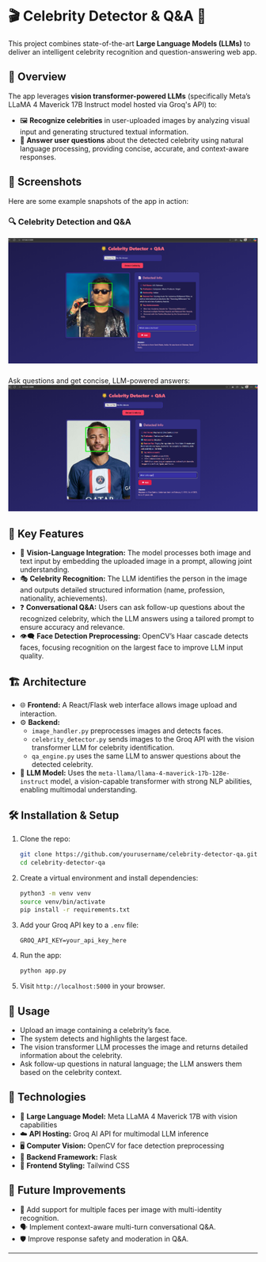 
# 🎬 Celebrity Detector & Q&A 🤖

This project combines state-of-the-art **Large Language Models (LLMs)** to deliver an intelligent celebrity recognition and question-answering web app.

## 🌟 Overview

The app leverages **vision transformer-powered LLMs** (specifically Meta’s LLaMA 4 Maverick 17B Instruct model hosted via Groq's API) to:

- 🖼️ **Recognize celebrities** in user-uploaded images by analyzing visual input and generating structured textual information.
- 💬 **Answer user questions** about the detected celebrity using natural language processing, providing concise, accurate, and context-aware responses.

## 📸 Screenshots

Here are some example snapshots of the app in action:

### 🔍 Celebrity Detection and Q&A

![Celebrity Detection Screenshot](images/ar.png)

### 
Ask questions and get concise, LLM-powered answers:
![Celebrity Q&A Screenshot](images/njr.png)



## 🚀 Key Features

- 🤝 **Vision-Language Integration:** The model processes both image and text input by embedding the uploaded image in a prompt, allowing joint understanding.
- 🎭 **Celebrity Recognition:** The LLM identifies the person in the image and outputs detailed structured information (name, profession, nationality, achievements).
- ❓ **Conversational Q&A:** Users can ask follow-up questions about the recognized celebrity, which the LLM answers using a tailored prompt to ensure accuracy and relevance.
- 👁️‍🗨️ **Face Detection Preprocessing:** OpenCV’s Haar cascade detects faces, focusing recognition on the largest face to improve LLM input quality.

## 🏗️ Architecture

- 🌐 **Frontend:** A React/Flask web interface allows image upload and interaction.
- ⚙️ **Backend:**
  - `image_handler.py` preprocesses images and detects faces.
  - `celebrity_detector.py` sends images to the Groq API with the vision transformer LLM for celebrity identification.
  - `qa_engine.py` uses the same LLM to answer questions about the detected celebrity.
- 🤖 **LLM Model:** Uses the `meta-llama/llama-4-maverick-17b-128e-instruct` model, a vision-capable transformer with strong NLP abilities, enabling multimodal understanding.

## 🛠️ Installation & Setup

1. Clone the repo:
   ```bash
   git clone https://github.com/yourusername/celebrity-detector-qa.git
   cd celebrity-detector-qa
   ```

2. Create a virtual environment and install dependencies:

   ```bash
   python3 -m venv venv
   source venv/bin/activate
   pip install -r requirements.txt
   ```
3. Add your Groq API key to a `.env` file:

   ```
   GROQ_API_KEY=your_api_key_here

   ```
4. Run the app:

   ```bash
   python app.py
   ```
5. Visit `http://localhost:5000` in your browser.

## 🎯 Usage

* Upload an image containing a celebrity’s face.
* The system detects and highlights the largest face.
* The vision transformer LLM processes the image and returns detailed information about the celebrity.
* Ask follow-up questions in natural language; the LLM answers them based on the celebrity context.

## 🔧 Technologies

* 🤖 **Large Language Model:** Meta LLaMA 4 Maverick 17B with vision capabilities
* ☁️ **API Hosting:** Groq AI API for multimodal LLM inference
* 🖥️ **Computer Vision:** OpenCV for face detection preprocessing
* 🐍 **Backend Framework:** Flask
* 🎨 **Frontend Styling:** Tailwind CSS

## 🌱 Future Improvements


* 👥 Add support for multiple faces per image with multi-identity recognition.
* 🗣️ Implement context-aware multi-turn conversational Q\&A.
* 🛡️ Improve response safety and moderation in Q\&A.

---

